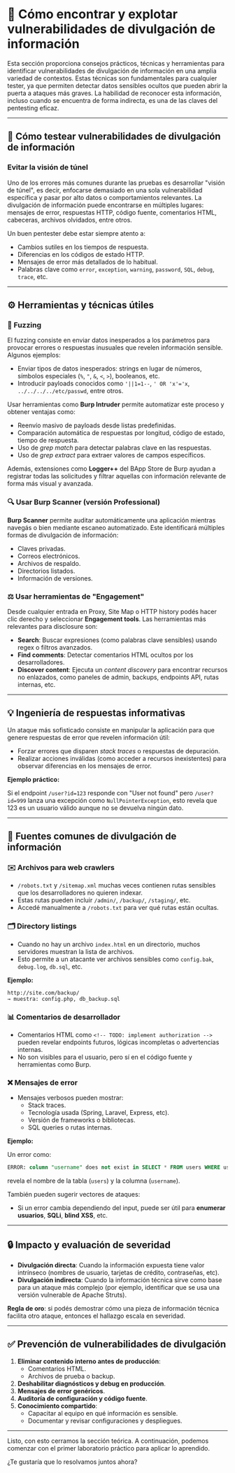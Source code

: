 # 🔎 Cómo encontrar y explotar vulnerabilidades de divulgación de información

Esta sección proporciona consejos prácticos, técnicas y herramientas para identificar vulnerabilidades de divulgación de información en una amplia variedad de contextos. Estas técnicas son fundamentales para cualquier tester, ya que permiten detectar datos sensibles ocultos que pueden abrir la puerta a ataques más graves. La habilidad de reconocer esta información, incluso cuando se encuentra de forma indirecta, es una de las claves del pentesting eficaz.

---

## 📂 Cómo testear vulnerabilidades de divulgación de información

### Evitar la visión de túnel
Uno de los errores más comunes durante las pruebas es desarrollar "visión de túnel", es decir, enfocarse demasiado en una sola vulnerabilidad específica y pasar por alto datos o comportamientos relevantes. La divulgación de información puede encontrarse en múltiples lugares: mensajes de error, respuestas HTTP, código fuente, comentarios HTML, cabeceras, archivos olvidados, entre otros. 

Un buen pentester debe estar siempre atento a:

- Cambios sutiles en los tiempos de respuesta.
- Diferencias en los códigos de estado HTTP.
- Mensajes de error más detallados de lo habitual.
- Palabras clave como `error`, `exception`, `warning`, `password`, `SQL`, `debug`, `trace`, etc.

---

## ⚙️ Herramientas y técnicas útiles

### 🔮 Fuzzing

El fuzzing consiste en enviar datos inesperados a los parámetros para provocar errores o respuestas inusuales que revelen información sensible. Algunos ejemplos:

- Enviar tipos de datos inesperados: strings en lugar de números, símbolos especiales (`%`, `"`, `&`, `<`, `>`), booleanos, etc.
- Introducir payloads conocidos como `'||1=1--`, `' OR 'x'='x`, `../../../../etc/passwd`, entre otros.

Usar herramientas como **Burp Intruder** permite automatizar este proceso y obtener ventajas como:

- Reenvío masivo de payloads desde listas predefinidas.
- Comparación automática de respuestas por longitud, código de estado, tiempo de respuesta.
- Uso de *grep match* para detectar palabras clave en las respuestas.
- Uso de *grep extract* para extraer valores de campos específicos.

Además, extensiones como **Logger++** del BApp Store de Burp ayudan a registrar todas las solicitudes y filtrar aquellas con información relevante de forma más visual y avanzada.

### 🔍 Usar Burp Scanner (versión Professional)

**Burp Scanner** permite auditar automáticamente una aplicación mientras navegás o bien mediante escaneo automatizado. Este identificará múltiples formas de divulgación de información:

- Claves privadas.
- Correos electrónicos.
- Archivos de respaldo.
- Directorios listados.
- Información de versiones.

### ⚖️ Usar herramientas de "Engagement"

Desde cualquier entrada en Proxy, Site Map o HTTP history podés hacer clic derecho y seleccionar **Engagement tools**. Las herramientas más relevantes para disclosure son:

- **Search**: Buscar expresiones (como palabras clave sensibles) usando regex o filtros avanzados.
- **Find comments**: Detectar comentarios HTML ocultos por los desarrolladores.
- **Discover content**: Ejecuta un *content discovery* para encontrar recursos no enlazados, como paneles de admin, backups, endpoints API, rutas internas, etc.

---

## 💡 Ingeniería de respuestas informativas

Un ataque más sofisticado consiste en manipular la aplicación para que genere respuestas de error que revelen información útil:

- Forzar errores que disparen *stack traces* o respuestas de depuración.
- Realizar acciones inválidas (como acceder a recursos inexistentes) para observar diferencias en los mensajes de error.

**Ejemplo práctico:**

Si el endpoint `/user?id=123` responde con "User not found" pero `/user?id=999` lanza una excepción como `NullPointerException`, esto revela que 123 es un usuario válido aunque no se devuelva ningún dato.

---

## 📝 Fuentes comunes de divulgación de información

### ✉️ Archivos para web crawlers

- `/robots.txt` y `/sitemap.xml` muchas veces contienen rutas sensibles que los desarrolladores no quieren indexar.
- Estas rutas pueden incluir `/admin/`, `/backup/`, `/staging/`, etc.
- Accedé manualmente a `/robots.txt` para ver qué rutas están ocultas.

### 🗂️ Directory listings

- Cuando no hay un archivo `index.html` en un directorio, muchos servidores muestran la lista de archivos.
- Esto permite a un atacante ver archivos sensibles como `config.bak`, `debug.log`, `db.sql`, etc.

**Ejemplo:**

```
http://site.com/backup/
→ muestra: config.php, db_backup.sql
```

### 📊 Comentarios de desarrollador

- Comentarios HTML como `<!-- TODO: implement authorization -->` pueden revelar endpoints futuros, lógicas incompletas o advertencias internas.
- No son visibles para el usuario, pero sí en el código fuente y herramientas como Burp.

### ❌ Mensajes de error

- Mensajes verbosos pueden mostrar:
  - Stack traces.
  - Tecnología usada (Spring, Laravel, Express, etc).
  - Versión de frameworks o bibliotecas.
  - SQL queries o rutas internas.

**Ejemplo:**

Un error como:
```sql
ERROR: column "username" does not exist in SELECT * FROM users WHERE username = 'foo'
```
revela el nombre de la tabla (`users`) y la columna (`username`).

También pueden sugerir vectores de ataques:

- Si un error cambia dependiendo del input, puede ser útil para **enumerar usuarios**, **SQLi**, **blind XSS**, etc.

---

## 🔒 Impacto y evaluación de severidad

- **Divulgación directa**: Cuando la información expuesta tiene valor intrínseco (nombres de usuario, tarjetas de crédito, contraseñas, etc).
- **Divulgación indirecta**: Cuando la información técnica sirve como base para un ataque más complejo (por ejemplo, identificar que se usa una versión vulnerable de Apache Struts).

**Regla de oro**: si podés demostrar cómo una pieza de información técnica facilita otro ataque, entonces el hallazgo escala en severidad.

---

## ✅ Prevención de vulnerabilidades de divulgación

1. **Eliminar contenido interno antes de producción**:
   - Comentarios HTML.
   - Archivos de prueba o backup.
2. **Deshabilitar diagnósticos y debug en producción**.
3. **Mensajes de error genéricos**.
4. **Auditoría de configuración y código fuente**.
5. **Conocimiento compartido**:
   - Capacitar al equipo en qué información es sensible.
   - Documentar y revisar configuraciones y despliegues.

---

Listo, con esto cerramos la sección teórica. A continuación, podemos comenzar con el primer laboratorio práctico para aplicar lo aprendido. 

¿Te gustaría que lo resolvamos juntos ahora?

